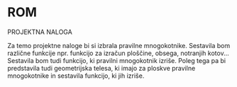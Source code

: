# ROM

PROJEKTNA NALOGA

Za temo projektne naloge bi si izbrala pravilne mnogokotnike. Sestavila bom različne funkcije npr. funkcijo za izračun ploščine, obsega, notranjih kotov... Sestavila bom tudi funkcijo, ki pravilni mnogokotnik izriše. Poleg tega pa bi predstavila tudi geometrijska telesa, ki imajo za ploskve pravilne mnogokotnike in sestavila funkcijo, ki jih izriše. 
